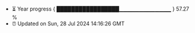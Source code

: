 - ⏳ Year progress { █████████████████▁▁▁▁▁▁▁▁▁▁▁▁▁ } 57.27 %
- ⏰ Updated on Sun, 28 Jul 2024 14:16:26 GMT

